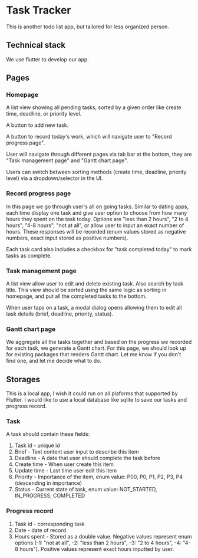 # Task Tracker
This is another todo list app, but tailored for less organized person.

## Technical stack
We use flutter to develop our app.

## Pages
### Homepage
A list view showing all pending tasks, sorted by a given order like create time, deadline, or priority level.

A button to add new task.

A button to record today's work, which will navigate user to "Record progress page".

User will navigate through different pages via tab bar at the bottom, they are "Task management page" and "Gantt chart page". 

Users can switch between sorting methods (create time, deadline, priority level) via a dropdown/selector in the UI.

### Record progress page
In this page we go through user's all on going tasks. Similar to dating apps, each time display one task and give user option to choose from how many hours they spent on the task today. Options are "less than 2 hours", "2 to 4 hours", "4-8 hours", "not at all", or allow user to input an exact number of hours. These responses will be recorded (enum values stored as negative numbers, exact input stored as positive numbers). 

Each task card also includes a checkbox for "task completed today" to mark tasks as complete.

### Task management page
A list view allow user to edit and delete existing task. Also search by task title. This view should be sorted using the same logic as sorting in homepage, and put all the completed tasks to the bottom.

When user taps on a task, a modal dialog opens allowing them to edit all task details (brief, deadline, priority, status).

### Gantt chart page
We aggregate all the tasks together and based on the progress we recorded for each task, we generate a Gantt chart. For this page, we should look up for existing packages that renders Gantt chart. Let me know if you don't find one, and let me decide what to do.

## Storages
This is a local app, I wish it could run on all plaforms that supported by Flutter. I would like to use a local database like sqlite to save our tasks and progress record.
### Task
A task should contain these fields:
1. Task id - unique id
2. Brief - Text content user input to describe this item
3. Deadline - A date that user should complete the task before
4. Create time - When user create this item
5. Update time - Last time user edit this item
6. Priority - Importance of the item, enum value: P00, P0, P1, P2, P3, P4 (descending in importance)
7. Status - Current state of task, enum value: NOT_STARTED, IN_PROGRESS, COMPLETED

### Progress record
1. Task id - corresponding task
2. Date - date of record
3. Hours spent - Stored as a double value. Negative values represent enum options (-1: "not at all", -2: "less than 2 hours", -3: "2 to 4 hours", -4: "4-8 hours"). Positive values represent exact hours inputted by user.

